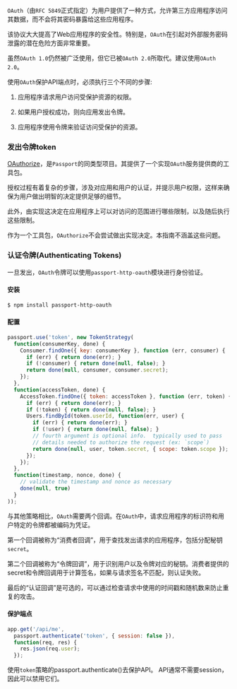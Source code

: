 `OAuth`（由`RFC 5849`正式指定）为用户提供了一种方式，允许第三方应用程序访问其数据，而不会将其密码暴露给这些应用程序。

该协议大大提高了Web应用程序的安全性。特别是，`OAuth`在引起对外部服务密码泄露的潜在危险方面非常重要。

虽然`OAuth 1.0`仍然被广泛使用，但它已被`OAuth 2.0`所取代。建议使用`OAuth 2.0`。

使用`OAuth`保护API端点时，必须执行三个不同的步骤:

1. 应用程序请求用户访问受保护资源的权限。

2. 如果用户授权成功，则向应用发出令牌。

3. 应用程序使用令牌来验证访问受保护的资源。

### 发出令牌token

[OAuthorize](https://github.com/jaredhanson/oauthorize)，是`Passport`的同类型项目。其提供了一个实现`OAuth`服务提供商的工具包。

授权过程有着复杂的步骤，涉及对应用和用户的认证，并提示用户权限，这样来确保为用户做出明智的决定提供足够的细节。

此外，由实现这决定在应用程序上可以对访问的范围进行哪些限制，以及随后执行这些限制。

作为一个工具包，`OAuthorize`不会尝试做出实现决定。本指南不涵盖这些问题。

### 认证令牌\(Authenticating Tokens\)

一旦发出，`OAuth`令牌可以使用`passport-http-oauth`模块进行身份验证。

#### 安装

```bash
$ npm install passport-http-oauth
```

#### 配置

```js
passport.use('token', new TokenStrategy(
  function(consumerKey, done) {
    Consumer.findOne({ key: consumerKey }, function (err, consumer) {
      if (err) { return done(err); }
      if (!consumer) { return done(null, false); }
      return done(null, consumer, consumer.secret);
    });
  },
  function(accessToken, done) {
    AccessToken.findOne({ token: accessToken }, function (err, token) {
      if (err) { return done(err); }
      if (!token) { return done(null, false); }
      Users.findById(token.userId, function(err, user) {
        if (err) { return done(err); }
        if (!user) { return done(null, false); }
        // fourth argument is optional info.  typically used to pass
        // details needed to authorize the request (ex: `scope`)
        return done(null, user, token.secret, { scope: token.scope });
      });
    });
  },
  function(timestamp, nonce, done) {
    // validate the timestamp and nonce as necessary
    done(null, true)
  }
));
```

与其他策略相比，`OAuth`需要两个回调。在`OAuth`中，请求应用程序的标识符和用户特定的令牌都被编码为凭证。

第一个回调被称为“消费者回调”，用于查找发出请求的应用程序，包括分配秘钥`secret`。

第二个回调被称为“令牌回调”，用于识别用户以及令牌对应的秘钥。消费者提供的secret和令牌回调用于计算签名，如果与请求签名不匹配，则认证失败。

最后的“认证回调”是可选的，可以通过检查请求中使用的时间戳和随机数来防止重复的攻击。

#### 保护端点

```js
app.get('/api/me',
  passport.authenticate('token', { session: false }),
  function(req, res) {
    res.json(req.user);
  });
```

使用`token`策略的passport.authenticate\(\)去保护API。 API通常不需要session，因此可以禁用它们。


